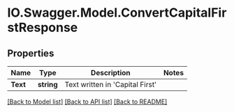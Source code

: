 # IO.Swagger.Model.ConvertCapitalFirstResponse
## Properties

Name | Type | Description | Notes
------------ | ------------- | ------------- | -------------
**Text** | **string** | Text written in &#39;Capital First&#39; | 

[[Back to Model list]](../README.md#documentation-for-models) [[Back to API list]](../README.md#documentation-for-api-endpoints) [[Back to README]](../README.md)

